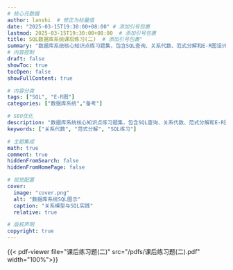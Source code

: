 ```yaml
---
# 核心元数据
author: lanshi  # 修正为标量值
date: "2025-03-15T19:30:00+08:00" # 添加引号包裹
lastmod: 2025-03-15T19:30:00+08:00  # 添加引号包裹
title: SQL数据库系统课后练习(二)  # 添加引号包裹"
summary: "数据库系统核心知识点练习题集，包含SQL查询、关系代数、范式分解和E-R图设计等实践内容"
# 内容控制
draft: false
showToc: true
tocOpen: false
showFullContent: true

# 内容分类
tags: ["SQL", "E-R图"]
categories: ["数据库系统","备考"]

# SEO优化
description: "数据库系统核心知识点练习题集，包含SQL查询、关系代数、范式分解和E-R图设计等实践内容"
keywords: ["关系代数", "范式分解", "SQL练习"]

# 主题集成
math: true
comment: true
hiddenFromSearch: false
hiddenFromHomePage: false

# 视觉配置
cover:
  image: "cover.png"
  alt: "数据库系统SQL图示"
  caption: "关系模型与SQL实践"
  relative: true

# 版权声明
copyright: true
---
```


{{< pdf-viewer file="课后练习题(二)" src="/pdfs/课后练习题(二).pdf" width="100%">}}